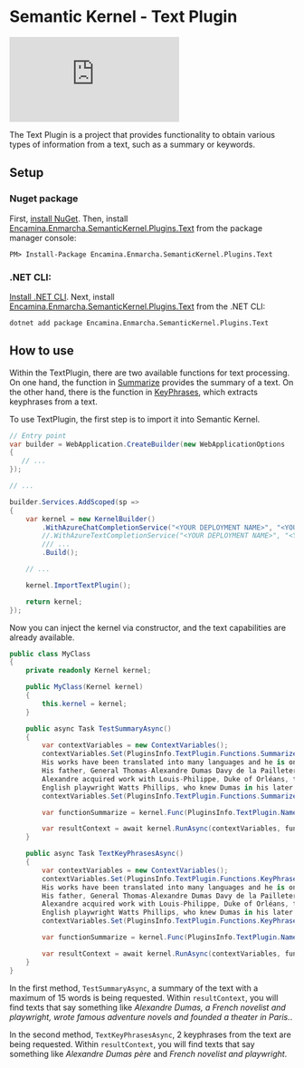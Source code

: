 # Semantic Kernel - Text Plugin

[![Nuget package](https://img.shields.io/nuget/v/Encamina.Enmarcha.SemanticKernel.Plugins.Text)](https://www.nuget.org/packages/Encamina.Enmarcha.SemanticKernel.Plugins.Text)

The Text Plugin is a project that provides functionality to obtain various types of information from a text, such as a summary or keywords.

## Setup

### Nuget package

First, [install NuGet](http://docs.nuget.org/docs/start-here/installing-nuget). Then, install [Encamina.Enmarcha.SemanticKernel.Plugins.Text](https://www.nuget.org/packages/Encamina.Enmarcha.SemanticKernel.Plugins.Text) from the package manager console:

    PM> Install-Package Encamina.Enmarcha.SemanticKernel.Plugins.Text

### .NET CLI:

[Install .NET CLI](https://learn.microsoft.com/en-us/dotnet/core/tools/). Next, install [Encamina.Enmarcha.SemanticKernel.Plugins.Text](https://www.nuget.org/packages/Encamina.Enmarcha.SemanticKernel.Plugins.Text) from the .NET CLI:

    dotnet add package Encamina.Enmarcha.SemanticKernel.Plugins.Text

## How to use

Within the TextPlugin, there are two available functions for text processing. On one hand, the function in [Summarize](./Plugins/TextPlugin/Summarize/skprompt.txt) provides the summary of a text. On the other hand, there is the function in [KeyPhrases](./Plugins/TextPlugin/KeyPhrases/skprompt.txt), which extracts keyphrases from a text.

To use TextPlugin, the first step is to import it into Semantic Kernel.

```csharp
// Entry point
var builder = WebApplication.CreateBuilder(new WebApplicationOptions
{
   // ...
});

// ... 

builder.Services.AddScoped(sp =>
{
    var kernel = new KernelBuilder()
        .WithAzureChatCompletionService("<YOUR DEPLOYMENT NAME>", "<YOUR AZURE ENDPOINT>", "<YOUR API KEY>", alsoAsTextCompletion: true)
        //.WithAzureTextCompletionService("<YOUR DEPLOYMENT NAME>", "<YOUR AZURE ENDPOINT>", "<YOUR API KEY>")
        /// ...
        .Build();

    // ...

    kernel.ImportTextPlugin();

    return kernel;
});
```

Now you can inject the kernel via constructor, and the text capabilities are already available.

```csharp
public class MyClass
{
    private readonly Kernel kernel;

    public MyClass(Kernel kernel)
    {
        this.kernel = kernel;
    }

    public async Task TestSummaryAsync()
    {
        var contextVariables = new ContextVariables();
        contextVariables.Set(PluginsInfo.TextPlugin.Functions.Summarize.Parameters.Input, @"Alexandre Dumas born Dumas Davy de la Pailleterie, 24 July 1802 – 5 December 1870), also known as Alexandre Dumas père, was a French novelist and playwright.
        His works have been translated into many languages and he is one of the most widely read French authors. Many of his historical novels of adventure were originally published as serials, including The Count of Monte Cristo, The Three Musketeers, Twenty Years After and The Vicomte of Bragelonne: Ten Years Later. Since the early 20th century, his novels have been adapted into nearly 200 films. Prolific in several genres, Dumas began his career by writing plays, which were successfully produced from the first. He wrote numerous magazine articles and travel books; his published works totalled 100,000 pages. In the 1840s, Dumas founded the Théâtre Historique in Paris.
        His father, General Thomas-Alexandre Dumas Davy de la Pailleterie, was born in the French colony of Saint-Domingue (present-day Haiti) to Alexandre Antoine Davy de la Pailleterie, a French nobleman, and Marie-Cessette Dumas, an African slave. At age 14, Thomas-Alexandre was taken by his father to France, where he was educated in a military academy and entered the military for what became an illustrious career.
        Alexandre acquired work with Louis-Philippe, Duke of Orléans, then as a writer, a career which led to early success. Decades later, after the election of Louis-Napoléon Bonaparte in 1851, Dumas fell from favour and left France for Belgium, where he stayed for several years. He moved to Russia for a few years and then to Italy. In 1861, he founded and published the newspaper L'Indépendent, which supported Italian unification. He returned to Paris in 1864.
        English playwright Watts Phillips, who knew Dumas in his later life, described him as ""the most generous, large-hearted being in the world. He also was the most delightfully amusing and egotistical creature on the face of the earth. His tongue was like a windmill – once set in motion, you never knew when he would stop, especially if the theme was himself.""");
        contextVariables.Set(PluginsInfo.TextPlugin.Functions.Summarize.Parameters.MaxWordsCount, "15");

        var functionSummarize = kernel.Func(PluginsInfo.TextPlugin.Name, PluginsInfo.TextPlugin.Functions.Summarize.Name);

        var resultContext = await kernel.RunAsync(contextVariables, functionSummarize);
    }

    public async Task TextKeyPhrasesAsync()
    {
        var contextVariables = new ContextVariables();
        contextVariables.Set(PluginsInfo.TextPlugin.Functions.KeyPhrases.Parameters.Input, @"Alexandre Dumas born Dumas Davy de la Pailleterie, 24 July 1802 – 5 December 1870), also known as Alexandre Dumas père, was a French novelist and playwright.
        His works have been translated into many languages and he is one of the most widely read French authors. Many of his historical novels of adventure were originally published as serials, including The Count of Monte Cristo, The Three Musketeers, Twenty Years After and The Vicomte of Bragelonne: Ten Years Later. Since the early 20th century, his novels have been adapted into nearly 200 films. Prolific in several genres, Dumas began his career by writing plays, which were successfully produced from the first. He wrote numerous magazine articles and travel books; his published works totalled 100,000 pages. In the 1840s, Dumas founded the Théâtre Historique in Paris.
        His father, General Thomas-Alexandre Dumas Davy de la Pailleterie, was born in the French colony of Saint-Domingue (present-day Haiti) to Alexandre Antoine Davy de la Pailleterie, a French nobleman, and Marie-Cessette Dumas, an African slave. At age 14, Thomas-Alexandre was taken by his father to France, where he was educated in a military academy and entered the military for what became an illustrious career.
        Alexandre acquired work with Louis-Philippe, Duke of Orléans, then as a writer, a career which led to early success. Decades later, after the election of Louis-Napoléon Bonaparte in 1851, Dumas fell from favour and left France for Belgium, where he stayed for several years. He moved to Russia for a few years and then to Italy. In 1861, he founded and published the newspaper L'Indépendent, which supported Italian unification. He returned to Paris in 1864.
        English playwright Watts Phillips, who knew Dumas in his later life, described him as ""the most generous, large-hearted being in the world. He also was the most delightfully amusing and egotistical creature on the face of the earth. His tongue was like a windmill – once set in motion, you never knew when he would stop, especially if the theme was himself.""");
        contextVariables.Set(PluginsInfo.TextPlugin.Functions.KeyPhrases.Parameters.TopKeyphrases, "2");

        var functionSummarize = kernel.Func(PluginsInfo.TextPlugin.Name, PluginsInfo.TextPlugin.Functions.KeyPhrases.Name);

        var resultContext = await kernel.RunAsync(contextVariables, functionSummarize);
    }
}
```

In the first method, `TestSummaryAsync`, a summary of the text with a maximum of 15 words is being requested. Within `resultContext`, you will find texts that say something like _Alexandre Dumas, a French novelist and playwright, wrote famous adventure novels and founded a theater in Paris._.

In the second method, `TextKeyPhrasesAsync`, 2 keyphrases from the text are being requested. Within `resultContext`, you will find texts that say something like _Alexandre Dumas père_ and _French novelist and playwright_.